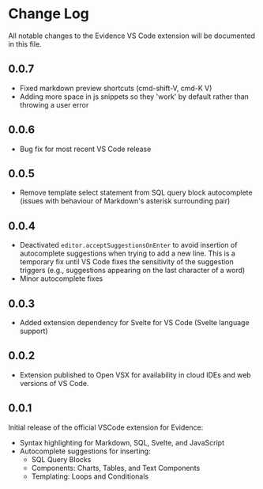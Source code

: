 # Change Log

All notable changes to the Evidence VS Code extension will be documented in this file.

## 0.0.7
- Fixed markdown preview shortcuts (cmd-shift-V, cmd-K V)
- Adding more space in js snippets so they 'work' by default rather than throwing a user error

## 0.0.6
- Bug fix for most recent VS Code release

## 0.0.5
- Remove template select statement from SQL query block autocomplete (issues with behaviour of Markdown's asterisk surrounding pair)

## 0.0.4
- Deactivated `editor.acceptSuggestionsOnEnter` to avoid insertion of autocomplete suggestions when trying to add a new line. This is a temporary fix until VS Code fixes the sensitivity of the suggestion triggers (e.g., suggestions appearing on the last character of a word)
- Minor autocomplete fixes

## 0.0.3
- Added extension dependency for Svelte for VS Code (Svelte language support)

## 0.0.2
- Extension published to Open VSX for availability in cloud IDEs and web versions of VS Code.

## 0.0.1
Initial release of the official VSCode extension for Evidence:
- Syntax highlighting for Markdown, SQL, Svelte, and JavaScript
- Autocomplete suggestions for inserting:
   - SQL Query Blocks
   - Components: Charts, Tables, and Text Components
   - Templating: Loops and Conditionals

